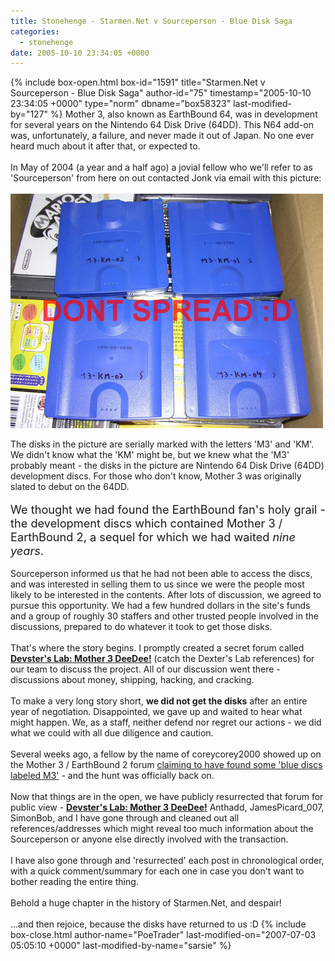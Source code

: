 ```yaml
---
title: Stonehenge - Starmen.Net v Sourceperson - Blue Disk Saga
categories:
  - stonehenge
date: 2005-10-10 23:34:05 +0000
---
```

{% include box-open.html box-id="1591" title="Starmen.Net v Sourceperson - Blue Disk Saga" author-id="75" timestamp="2005-10-10 23:34:05 +0000" type="norm" dbname="box58323" last-modified-by="127" %}
Mother 3, also known as EarthBound 64, was in development for several years on the Nintendo 64 Disk Drive (64DD). This N64 add-on was, unfortunately, a failure, and never made it out of Japan. No one ever heard much about it after that, or expected to.
<br /><br />
In May of 2004 (a year and a half ago) a jovial fellow who we'll refer to as 'Sourceperson' from here on out contacted Jonk via email with this picture:
<br /><br />
<img align="center" src="./../../reidman/holy.jpg" />
<br /><br />
The disks in the picture are serially marked with the letters 'M3' and 'KM'. We didn't know what the 'KM' might be, but we knew what the 'M3' probably meant - the disks in the picture are Nintendo 64 Disk Drive (64DD) development discs. For those who don't know, Mother 3 was originally slated to debut on the 64DD.
<br /><br />
<a name="resume"></a><span style="font-size: 130%">We thought we had found the EarthBound fan's holy grail - the development discs which contained Mother 3 / EarthBound 2, a sequel for which we had waited <em>nine years</em>.</span>
<br /><br />
Sourceperson informed us that he had not been able to access the discs, and was interested in selling them to us since we were the people most likely to be interested in the contents. After lots of discussion, we agreed to pursue this opportunity. We had a few hundred dollars in the site's funds and a group of roughly 30 staffers and other trusted people involved in the discussions, prepared to do whatever it took to get those disks.
<br /><br />
That's where the story begins. I promptly created a secret forum called <strong><a href="http://forum.starmen.net/?t=thread&amp;frm_id=60">Devster's Lab: Mother 3 DeeDee!</a></strong> (catch the Dexter's Lab references) for our team to discuss the project. All of our discussion went there - discussions about money, shipping, hacking, and cracking.
<br /><br />
To make a very long story short, <strong>we did not get the disks</strong> after an entire year of negotiation. Disappointed, we gave up and waited to hear what might happen. We, as a staff, neither defend nor regret our actions - we did what we could with all due diligence and caution.
<br /><br />
Several weeks ago, a fellow by the name of coreycorey2000 showed up on the Mother 3 / EarthBound 2 forum <a href="http://forum.starmen.net/?t=msg&amp;th=16292">claiming to have found some 'blue discs labeled M3'</a> - and the hunt was officially back on.
<br /><br />
Now that things are in the open, we have publicly resurrected that forum for public view - <strong><a href="http://forum.starmen.net/?t=thread&amp;frm_id=60">Devster's Lab: Mother 3 DeeDee!</a></strong> Anthadd, JamesPicard_007, SimonBob, and I have gone through and cleaned out all references/addresses which might reveal too much information about the Sourceperson or anyone else directly involved with the transaction.
<br /><br />
I have also gone through and 'resurrected' each post in chronological order, with a quick comment/summary for each one in case you don't want to bother reading the entire thing.
<br /><br />
Behold a huge chapter in the history of Starmen.Net, and despair!
<br /><br />
...and then rejoice, because the disks have returned to us :D
{% include box-close.html author-name="PoeTrader" last-modified-on="2007-07-03 05:05:10 +0000" last-modified-by-name="sarsie" %}

